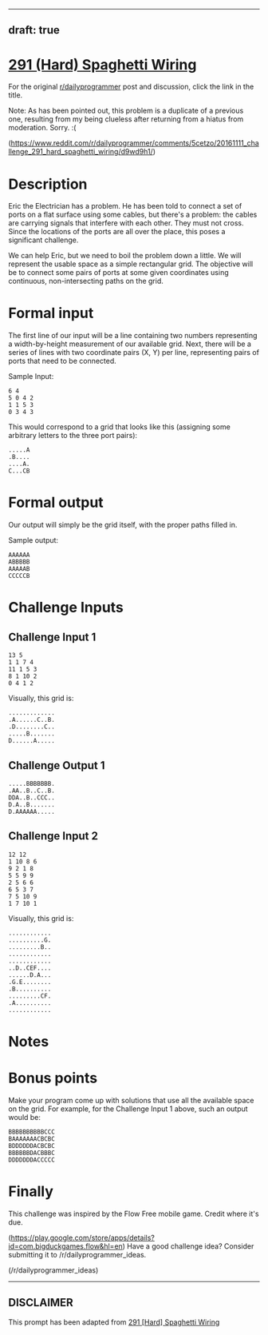 ---
draft: true
----

# [291 (Hard) Spaghetti Wiring](https://www.reddit.com/r/dailyprogrammer/comments/5cetzo/20161111_challenge_291_hard_spaghetti_wiring/)

For the original [r/dailyprogrammer](https://www.reddit.com/r/dailyprogrammer/) post and discussion, click the link in the title.

Note: As has been pointed out, this problem is a duplicate of a previous one, resulting from my being clueless after returning from a hiatus from moderation. Sorry. :(

(https://www.reddit.com/r/dailyprogrammer/comments/5cetzo/20161111_challenge_291_hard_spaghetti_wiring/d9wd9h1/)
# Description
Eric the Electrician has a problem. He has been told to connect a set of ports on a flat surface using some cables, but there's a problem: the cables are carrying signals that interfere with each other. They must not cross. Since the locations of the ports are all over the place, this poses a significant challenge.

We can help Eric, but we need to boil the problem down a little. We will represent the usable space as a simple rectangular grid. The objective will be to connect some pairs of ports at some given coordinates using continuous, non-intersecting paths on the grid.

# Formal input
The first line of our input will be a line containing two numbers representing a width-by-height measurement of our available grid. Next, there will be a series of lines with two coordinate pairs (X, Y) per line, representing pairs of ports that need to be connected.

Sample Input:


```
6 4
5 0 4 2
1 1 5 3
0 3 4 3
```
This would correspond to a grid that looks like this (assigning some arbitrary letters to the three port pairs):


```
.....A
.B....
....A.
C...CB
```
# Formal output
Our output will simply be the grid itself, with the proper paths filled in.

Sample output:


```
AAAAAA
ABBBBB
AAAAAB
CCCCCB
```
# Challenge Inputs
## Challenge Input 1

```
13 5
1 1 7 4
11 1 5 3
8 1 10 2
0 4 1 2
```
Visually, this grid is:


```
.............
.A......C..B.
.D........C..
.....B.......
D......A.....
```
## Challenge Output 1

```
.....BBBBBBB.
.AA..B..C..B.
DDA..B..CCC..
D.A..B.......
D.AAAAAA.....
```
## Challenge Input 2

```
12 12
1 10 8 6
9 2 1 8
5 5 9 9
2 5 6 6
6 5 3 7
7 5 10 9
1 7 10 1
```
Visually, this grid is:


```
............
..........G.
.........B..
............
............
..D..CEF....
......D.A...
.G.E........
.B..........
.........CF.
.A..........
............
```
# Notes
# Bonus points
Make your program come up with solutions that use all the available space on the grid. For example, for the Challenge Input 1 above, such an output would be:


```
BBBBBBBBBBCCC
BAAAAAAACBCBC
BDDDDDDACBCBC
BBBBBBDACBBBC
DDDDDDDACCCCC
```
# Finally
This challenge was inspired by the Flow Free mobile game. Credit where it's due. 

(https://play.google.com/store/apps/details?id=com.bigduckgames.flow&hl=en)
Have a good challenge idea? Consider submitting it to /r/dailyprogrammer_ideas.

(/r/dailyprogrammer_ideas)

----
## **DISCLAIMER**
This prompt has been adapted from [291 [Hard] Spaghetti Wiring](https://www.reddit.com/r/dailyprogrammer/comments/5cetzo/20161111_challenge_291_hard_spaghetti_wiring/
)
